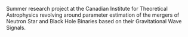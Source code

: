 Summer research project at the Canadian Institute for Theoretical Astrophysics revolving around parameter estimation of the mergers of Neutron Star and Black Hole Binaries based on their Gravitational Wave Signals.

